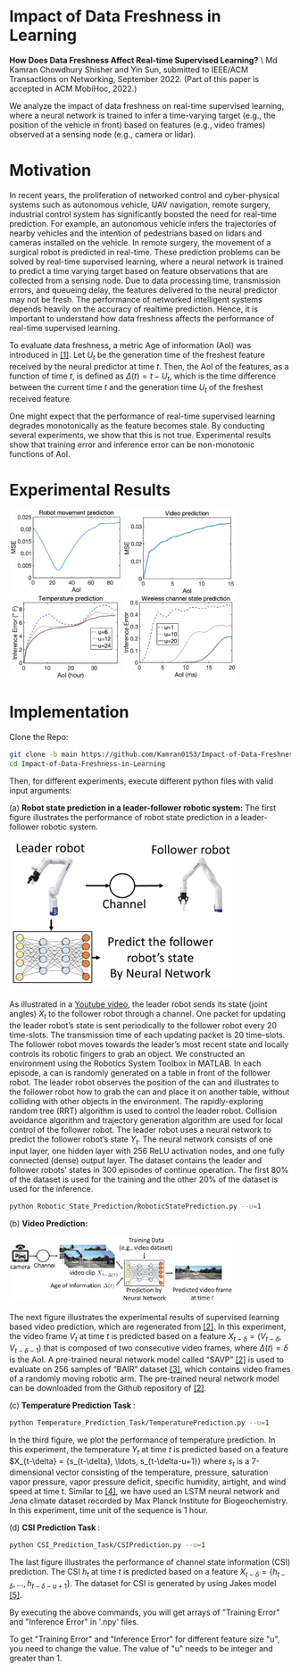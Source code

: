 # Impact of Data Freshness in Learning

<b>How Does Data Freshness Affect Real-time Supervised Learning?</b> \\
Md Kamran Chowdhury Shisher and Yin Sun, submitted to IEEE/ACM Transactions on Networking, September 2022. (Part of this paper is accepted in ACM MobiHoc, 2022.)

We analyze the impact of data freshness on real-time supervised learning, where a neural network is trained to infer a time-varying target (e.g., the position of the vehicle in front) based on features (e.g., video frames) observed at a sensing node (e.g., camera or lidar). 

# Motivation
In recent years, the proliferation of networked control and cyber-physical systems such as autonomous vehicle, UAV navigation, remote surgery, industrial control system has significantly boosted the need for real-time prediction. For example, an autonomous vehicle infers the trajectories of
nearby vehicles and the intention of pedestrians based on lidars and cameras installed on the vehicle. In remote surgery, the
movement of a surgical robot is predicted in real-time. These prediction problems can be solved by real-time supervised
learning, where a neural network is trained to predict a time varying target based on feature observations that are collected
from a sensing node. Due to data processing time, transmission errors, and queueing delay, the features delivered to the neural
predictor may not be fresh. The performance of networked intelligent systems depends heavily on the accuracy of realtime
prediction. Hence, it is important to understand how data freshness affects the performance of real-time supervised
learning.

To evaluate data freshness, a metric Age of information (AoI) was introduced in [[1]](https://www.youtube.com/watch?v=_z4FHuu3-ag). Let $U_t$ be the generation time of the freshest feature received by the neural predictor at time $t$. Then, the AoI of the features, as a function of time $t$, is defined as $\Delta(t) = t-U_t$, which is the time difference between the current time $t$ and the generation time $U_t$ of the freshest received feature.

One might expect that the performance of real-time supervised learning degrades monotonically as the feature becomes stale. By conducting several experiments, we show that this is not true. Experimental results show that training error and inference error can be non-monotonic functions of AoI.

# Experimental Results
<p float="left">
  <img src="/RobotInferenceError.jpg" width="200" />
  <img src="/VideoInferenceError.jpg" width="200" /> 
  <img src="/TemperatureInferenceError.jpg" width="200" />
  <img src="/WirelessCSIInferenceError.jpg" width="200" />
</p>

# Implementation

Clone the Repo:
```sh
git clone -b main https://github.com/Kamran0153/Impact-of-Data-Freshness-in-Learning.git 
cd Impact-of-Data-Freshness-in-Learning
```

Then, for different experiments, execute different python files with valid input arguments:

(a) <b>Robot state prediction in a leader-follower robotic system:</b>
The first figure illustrates the performance of robot state prediction in
a leader-follower robotic system. 
<p float="left">
  <img src="/RoboticExperimentModel.png" width="400"></p>

As illustrated in a [Youtube video](https://www.youtube.com/watch?v=_z4FHuu3-ag), the leader robot sends its state (joint angles) $X_t$ to the follower robot through a channel. One packet for updating the leader robot’s state is sent periodically to the follower robot every 20 time-slots. The transmission time of each updating packet is 20 time-slots. The follower robot moves towards the leader’s most recent state and locally controls its robotic fingers to grab an object. We constructed an environment using the Robotics System Toolbox in MATLAB. In each episode, a can is randomly generated on a table in front of the follower robot. The leader robot observes the position of the can and illustrates to the follower robot how to grab the can and place it on another table, without colliding with other objects in the environment. The rapidly-exploring random tree (RRT) algorithm is used to control the leader robot. Collision avoidance algorithm and trajectory generation algorithm are used for local control of the follower robot. The leader robot uses a neural network to predict the follower robot’s state $Y_t$. The neural network consists of one input layer, one hidden layer with 256 ReLU activation nodes, and one fully connected (dense) output layer. The dataset contains the leader and follower robots’ states in 300 episodes of continue operation. The first 80% of the dataset is used for the training and the other 20% of the dataset is used for the inference. 

```sh
python Robotic_State_Prediction/RoboticStatePrediction.py --u=1
```

(b) <b>Video Prediction:</b> 
<p float="left">
  <img src="/Video_Prediction_Model.png" width="400"></p>
  
The next figure illustrates the experimental results of supervised learning based video prediction, which are regenerated from [[2]](https://arxiv.org/abs/1804.01523). In this experiment, the video frame $V_t$ at time $t$ is predicted based on a feature $X_{t-\delta} = (V_{t-\delta}, V_{t-\delta-1})$ that is composed of two consecutive video frames, where $\Delta(t) = \delta$ is the AoI. A pre-trained neural network model called “SAVP” [[2]](https://arxiv.org/abs/1804.01523) is used to evaluate on 256 samples of “BAIR” dataset [[3]](https://arxiv.org/abs/1710.05268), which contains video frames of a randomly moving robotic arm. The pre-trained neural network model can be downloaded from the Github repository of [[2]](https://arxiv.org/abs/1804.01523).

(c) <b> Temperature Prediction Task </b>:
```sh
python Temperature_Prediction_Task/TemperaturePrediction.py --u=1
```
In the third figure, we plot the performance of temperature prediction. In this experiment, the temperature $Y_t$ at time $t$ is predicted based on a feature $X_{t-\delta} = \{s_{t-\delta}, \ldots, s_{t-\delta-u+1}\}  where $s_t$ is a 7-dimensional vector consisting of the temperature, pressure, saturation vapor pressure, vapor pressure deficit, specific humidity, airtight, and wind speed at time t. Similar to [[4]](https://keras.io/examples/timeseries/timeseries_weather_forecasting/), we have used an LSTM neural network and Jena climate dataset recorded by Max Planck Institute for Biogeochemistry. In this experiment, time unit of the sequence is 1 hour. 

(d) <b> CSI Prediction Task </b>:

```sh
python CSI_Prediction_Task/CSIPrediction.py --u=1
```
The last figure illustrates the performance of channel state information (CSI) prediction. The CSI $h_t$ at time $t$ is predicted based on a feature $X_{t-\delta} = \{h_{t-\delta}, \ldots, h_{t-\delta-u+1}\}$. The dataset for CSI is generated by using Jakes model [[5]](https://ieeexplore.ieee.org/document/1512123). 

By executing the above commands, you will get arrays of "Training Error" and "Inference Error" in '.npy' files.

To get "Training Error" and "Inference Error" for different feature size "u", you need to change the value. The value of "u" needs to be integer and greater than 1. 
